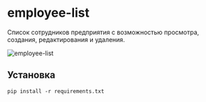 # employee-list
Список сотрудников предприятия с возможностью просмотра, создания, редактирования и удаления.

![employee-list](https://github.com/arahmaninov/employee-list/assets/95240106/a80dff44-989c-4465-8724-8385d0643a6c)

## Установка

~~~
pip install -r requirements.txt
~~~
